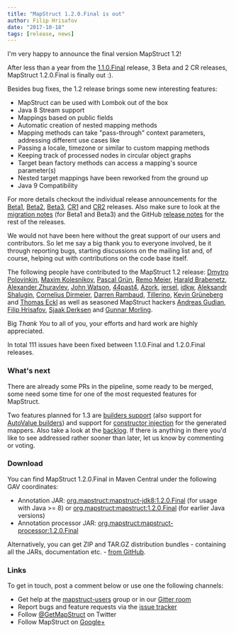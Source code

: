 ```yaml
---
title: "MapStruct 1.2.0.Final is out"
author: Filip Hrisafov
date: "2017-10-18"
tags: [release, news]
---
```


I'm very happy to announce the final version MapStruct 1.2!

After less than a year from the [1.1.0.Final](/news/2016-11-22-mapstruct-1_1_0_Final-seen-in-the-wild) release, 3 Beta and 2 CR releases, MapStruct 1.2.0.Final is finally out :).

Besides bug fixes, the 1.2 release brings some new interesting features:

* MapStruct can be used with Lombok out of the box
* Java 8 Stream support
* Mappings based on public fields
* Automatic creation of nested mapping methods
* Mapping methods can take "pass-through" context parameters, addressing different use cases like
 * Passing a locale, timezone or similar to custom mapping methods
 * Keeping track of processed nodes in circular object graphs
* Target bean factory methods can access a mapping's source parameter(s)
* Nested target mappings have been reworked from the ground up
* Java 9 Compatibility

<!--more-->

For more details checkout the individual release announcements for the
[Beta1](/news/2017-02-20-mapstruct-1_2_0_Beta1-is-out-with-lombok-support-and-direct-field-access), [Beta2](/news/2017-03-16-mapstruct-1_2_0_Beta2-released), [Beta3](/news/2017-06-02-mapstruct-1_2_0_Beta3-is-out),
[CR1](/news/2017-07-25-mapstruct-1_2_0_CR1-released) and [CR2](/news/2017-08-28-mapstruct-1_2_0_cr2-released) releases.
Also make sure to look at the [migration notes](https://github.com/mapstruct/mapstruct/wiki/Migration-notes) (for Beta1 and Beta3) and the GitHub [release notes](https://github.com/mapstruct/mapstruct/releases) for the rest of the releases.

We would not have been here without the great support of our users and contributors. 
So let me say a big thank you to everyone involved, be it through reporting bugs, starting discussions on the mailing list and, of course, helping out with contributions on the code base itself.

The following people have contributed to the MapStruct 1.2 release: 
[Dmytro Polovinkin](https://github.com/navpil), [Maxim Kolesnikov](https://github.com/xCASx), [Pascal Grün](https://github.com/pascalgn), [Remo Meier](https://github.com/remmeier), [Harald Brabenetz](https://github.com/brabenetz), [Alexander Zhuravlev](https://github.com/zelark), [John Watson](https://github.com/johnwatsondev), [44past4](https://github.com/44past4), [Azork](https://github.com/Azork), [iersel](https://github.com/iersel), [idkw](https://github.com/idkw),
[Aleksandr Shalugin](https://github.com/shalugin), [Cornelius Dirmeier](https://github.com/cornzy), [Darren Rambaud](https://github.com/xyzst), [Tillerino](https://github.com/Tillerino), [Kevin Grüneberg](https://github.com/kevcodez) and [Thomas Eckl](https://github.com/ecktoteckto) 
as well as seasoned MapStruct hackers [Andreas Gudian](https://github.com/agudian), [Filip Hrisafov](https://github.com/filiphr), [Sjaak Derksen](https://github.com/sjaakd) and [Gunnar Morling](https://github.com/gunnarmorling).

Big *Thank You* to all of you, your efforts and hard work are highly appreciated.


In total 111 issues have been fixed between 1.1.0.Final and 1.2.0.Final releases.

### What's next

There are already some PRs in the pipeline, some ready to be merged, some need some time for one of the most requested features for MapStruct.

Two features planned for 1.3 are [builders support](https://github.com/mapstruct/mapstruct/issues/782) (also support for [AutoValue builders](https://github.com/mapstruct/mapstruct/issues/802)) and support for [constructor injection](https://github.com/mapstruct/mapstruct/issues/571) for the generated mappers.
Also take a look at the [backlog](https://github.com/mapstruct/mapstruct/labels/feature).
If there is anything in there you'd like to see addressed rather sooner than later, let us know by commenting or voting.

### Download

You can find MapStruct 1.2.0.Final in Maven Central under the following GAV coordinates:

* Annotation JAR: [org.mapstruct:mapstruct-jdk8:1.2.0.Final](http://search.maven.org/#artifactdetails|org.mapstruct|mapstruct-jdk8|1.2.0.Final|jar) (for usage with Java >= 8) or [org.mapstruct:mapstruct:1.2.0.Final](http://search.maven.org/#artifactdetails|org.mapstruct|mapstruct|1.2.0.Final|jar) (for earlier Java versions)
* Annotation processor JAR: [org.mapstruct:mapstruct-processor:1.2.0.Final](http://search.maven.org/#artifactdetails|org.mapstruct|mapstruct-processor|1.2.0.Final|jar)

Alternatively, you can get ZIP and TAR.GZ distribution bundles - containing all the JARs, documentation etc. - [from GitHub](https://github.com/mapstruct/mapstruct/releases/tag/1.2.0.Final).

### Links

To get in touch, post a comment below or use one the following channels:

* Get help at the [mapstruct-users](https://groups.google.com/forum/?fromgroups#!forum/mapstruct-users) group or in our [Gitter room](https://gitter.im/mapstruct/mapstruct-users)
* Report bugs and feature requests via the [issue tracker](https://github.com/mapstruct/mapstruct/issues)
* Follow [@GetMapStruct](https://twitter.com/GetMapStruct) on Twitter
* Follow MapStruct on [Google+](https://plus.google.com/u/0/118070742567787866481/posts)
